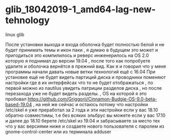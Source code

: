 # glib_18042019-1_amd64-lag-new-tehnology
linux glib

После установки выхода и входа оболочка будет полностью белой и не будет принимать темы и икон паки , 
я думаю в будущем это может и пригодиться это компилилось и реверс инженерилось на OS 2.0 которую я
 поднимал до версии 19.04 , после того как попробуете удалите и оболочка вернётся в прежний вид.
 Как я и говорил что у меня программы начали давать новые ветки технологий ещё с 16.04
При установке ещё не будет видеть партиций диска и проводники поменяют настройки где в их 
интерфейсах что то не будет отображаться , по первой можно из nautilus увидеть патриции разделов диска , 
но после перезахода уже не будет видеть разделы.
 ,
OS на которой я это пробовал https://github.com/Griggorii/Cinnamon-Budgie-OS-9.0-beta-based-19.04 , на ней же 
сейчас и остаюсь потому что настройки /etс/skel я уже преработал за 2 года и эти настройки если у вас 18.10 обратно совместимы, 
т.е без всяких эльбрус вы можете если у вас 17.10 и далее до 18.10 берете /etс/skel из 19.04 и забрасываете за место тех что у вас 
версиями ниже и создаете нового пользователя с паролем из gnome-control-center или из терминала adduser
